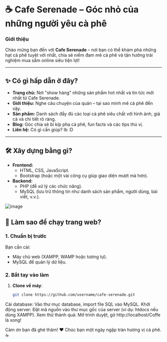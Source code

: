 # ☕ Cafe Serenade – Góc nhỏ của những người yêu cà phê

### Giới thiệu
Chào mừng bạn đến với **Cafe Serenade** – nơi bạn có thể khám phá những hạt cà phê tuyệt vời nhất, chia sẻ niềm đam mê cà phê và tận hưởng trải nghiệm mua sắm online siêu tiện lợi!  

---

## ✨ Có gì hấp dẫn ở đây?
- **Trang chủ:** Nơi "show hàng" những sản phẩm hot nhất và tin tức mới nhất từ Cafe Serenade. 
- **Giới thiệu:** Nghe câu chuyện của quán – tại sao mình mê cà phê đến vậy.  
- **Sản phẩm:** Danh sách đầy đủ các loại cà phê siêu chất với hình ảnh, giá cả và chi tiết rõ ràng.  
- **Blog:** Góc chia sẻ bí kíp pha cà phê, fun facts và các tips thú vị.  
- **Liên hệ:** Có gì cần giúp? Ib :D

---

## 🛠 Xây dựng bằng gì?
- **Frontend:**  
  - HTML, CSS, JavaScript.
  - Bootstrap (hoặc một vài công cụ giúp giao diện mượt mà hơn).  
- **Backend:**  
  - PHP (để xử lý các chức năng).  
  - MySQL (lưu trữ thông tin như danh sách sản phẩm, người dùng, bài viết, v.v.).  

![image](https://github.com/user-attachments/assets/884a7633-0182-4c57-bf85-1ebe1eb53b22)

## 🚀 Làm sao để chạy trang web?
### 1. Chuẩn bị trước
Bạn cần cài:  
- Máy chủ web (XAMPP, WAMP hoặc tương tự).  
- MySQL để quản lý dữ liệu.  

### 2. Bắt tay vào làm
1. **Clone về máy**:  
   ```bash
   git clone https://github.com/username/cafe-serenade.git

  Cài database:
      Vào thư mục database, import file SQL vào MySQL.
  Khởi động server:
      Đặt mã nguồn vào thư mục gốc của server (ví dụ: htdocs nếu dùng XAMPP).
  Xem thử thành quả:
      Mở trình duyệt, gõ http://localhost/Coffe là xong!

Cảm ơn bạn đã ghé thăm! ❤️ Chúc bạn một ngày ngập tràn hương vị cà phê. ☕

